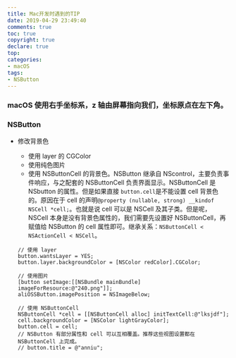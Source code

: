 ```yaml
---
title: Mac开发时遇到的TIP
date: 2019-04-29 23:49:40
comments: true
toc: true
copyright: true
declare: true
top:
categories:
- macOS
tags:
- NSButton
---
```



### macOS 使用右手坐标系，z 轴由屏幕指向我们，坐标原点在左下角。

### NSButton
* 修改背景色
    * 使用 layer 的 CGColor
    * 使用纯色图片
    * 使用 NSButtonCell 的背景色。NSButton 继承自 NScontrol，主要负责事件响应，与之配套的 NSButtonCell 负责界面显示。NSButtonCell 是 NSbutton 的属性。但是如果直接 `button.cell`是不能设置 cell 背景色的。原因在于 cell 的声明`@property (nullable, strong) __kindof NSCell *cell;`。也就是说 cell 可以是 NSCell 及其子类。但是呢，NSCell 本身是没有背景色属性的，我们需要先设置好 NSButtonCell，再赋值给 NSButton 的 cell 属性即可。继承关系：`NSButtonCell < NSActionCell < NSCell`。

    ```
    // 使用 layer
    button.wantsLayer = YES;
    button.layer.backgroundColor = [NSColor redColor].CGColor;
    
    // 使用图片
    [button setImage:[[NSBundle mainBundle] imageForResource:@"240.png"]];
    aliOSSButton.imagePosition = NSImageBelow;
    
    // 使用 NSButtonCell
    NSButtonCell *cell = [[NSButtonCell alloc] initTextCell:@"lksjdf"];
    cell.backgroundColor = [NSColor lightGrayColor];
    button.cell = cell;
    // NSButton 有部分属性和 cell 可以互相覆盖。推荐这些视图设置都在 NSButtonCell 上完成。
    // button.title = @"anniu";
    ```
